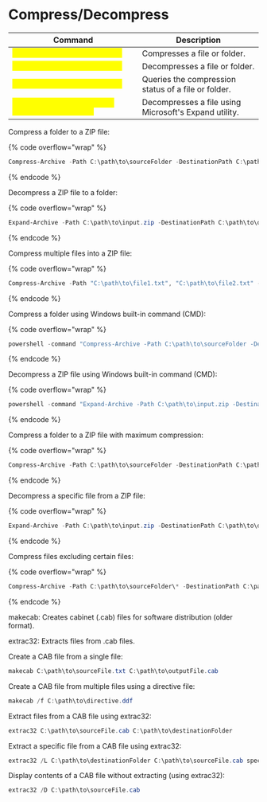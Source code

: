 # Compress/Decompress

<table data-header-hidden data-full-width="true"><thead><tr><th>Command</th><th>Description</th></tr></thead><tbody><tr><td><mark style="color:yellow;"><code>compact /c &#x3C;file_or_folder></code></mark></td><td>Compresses a file or folder.</td></tr><tr><td><mark style="color:yellow;"><code>compact /u &#x3C;file_or_folder></code></mark></td><td>Decompresses a file or folder.</td></tr><tr><td><mark style="color:yellow;"><code>compact /q &#x3C;file_or_folder></code></mark></td><td>Queries the compression status of a file or folder.</td></tr><tr><td><mark style="color:yellow;"><code>expand &#x3C;compressed_file> &#x3C;destination_folder></code></mark></td><td>Decompresses a file using Microsoft's Expand utility.</td></tr></tbody></table>

Compress a folder to a ZIP file:

{% code overflow="wrap" %}
```powershell
Compress-Archive -Path C:\path\to\sourceFolder -DestinationPath C:\path\to\output.zip
```
{% endcode %}

Decompress a ZIP file to a folder:

{% code overflow="wrap" %}
```powershell
Expand-Archive -Path C:\path\to\input.zip -DestinationPath C:\path\to\destinationFolder
```
{% endcode %}

Compress multiple files into a ZIP file:

{% code overflow="wrap" %}
```powershell
Compress-Archive -Path "C:\path\to\file1.txt", "C:\path\to\file2.txt" -DestinationPath C:\path\to\output.zip
```
{% endcode %}

Compress a folder using Windows built-in command (CMD):

{% code overflow="wrap" %}
```powershell
powershell -command "Compress-Archive -Path C:\path\to\sourceFolder -DestinationPath C:\path\to\output.zip"
```
{% endcode %}

Decompress a ZIP file using Windows built-in command (CMD):

{% code overflow="wrap" %}
```powershell
powershell -command "Expand-Archive -Path C:\path\to\input.zip -DestinationPath C:\path\to\destinationFolder"
```
{% endcode %}

Compress a folder to a ZIP file with maximum compression:

{% code overflow="wrap" %}
```powershell
Compress-Archive -Path C:\path\to\sourceFolder -DestinationPath C:\path\to\output.zip -CompressionLevel Optimal
```
{% endcode %}

Decompress a specific file from a ZIP file:

{% code overflow="wrap" %}
```powershell
Expand-Archive -Path C:\path\to\input.zip -DestinationPath C:\path\to\destinationFolder -Include "specificFile.txt"
```
{% endcode %}

Compress files excluding certain files:

{% code overflow="wrap" %}
```powershell
Compress-Archive -Path C:\path\to\sourceFolder\* -DestinationPath C:\path\to\output.zip -Exclude "*.log"
```
{% endcode %}

makecab: Creates cabinet (.cab) files for software distribution (older format).

extrac32: Extracts files from .cab files.

Create a CAB file from a single file:

```powershell
makecab C:\path\to\sourceFile.txt C:\path\to\outputFile.cab
```

Create a CAB file from multiple files using a directive file:

```powershell
makecab /f C:\path\to\directive.ddf
```

Extract files from a CAB file using extrac32:

```powershell
extrac32 C:\path\to\sourceFile.cab C:\path\to\destinationFolder
```

Extract a specific file from a CAB file using extrac32:

```powershell
extrac32 /L C:\path\to\destinationFolder C:\path\to\sourceFile.cab specificFile.txt
```

Display contents of a CAB file without extracting (using extrac32):

```powershell
extrac32 /D C:\path\to\sourceFile.cab
```

